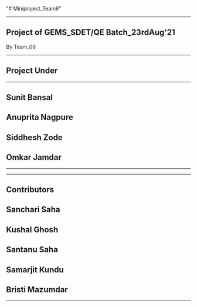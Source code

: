 "# Miniproject_Team6" 
****************************************

Project of GEMS_SDET/QE Batch_23rdAug'21
----------------------------------------
By Team_06

****************************************

Project Under
-------------
----------------
Sunit Bansal
----
Anuprita Nagpure
---
Siddhesh Zode
-----
Omkar Jamdar
-----

****************************************

------------
Contributors
------------
Sanchari Saha
--------
Kushal Ghosh
---
Santanu Saha
-----
Samarjit Kundu
--
Bristi Mazumdar
---

****************************************
